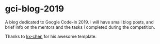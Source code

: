 # gci-blog-2019

A blog dedicated to Google Code-in 2019. I will have small blog posts,
and brief info on the mentors and the tasks I completed during the competition.

Thanks to [kx-chen](https://github.com/kx-chen) for his awesome template.

